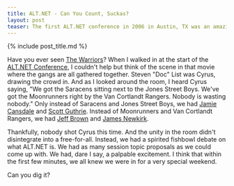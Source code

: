 ```yaml
---
title: ALT.NET - Can You Count, Suckas?
layout: post
teaser: The first ALT.NET conference in 2006 in Austin, TX was an amazing event with all kinds of "opposing" characters. Kinda reminds me of "The Warriors"
---
```

{% include post_title.md %}

Have you ever seen [The Warriors](http://www.imdb.com/title/tt0080120/)? When I walked in at the start of the [ALT.NET Conference](http://www.altnetconf.com), I couldn't help but think of the scene in that movie where the gangs are all gathered together. Steven "Doc" List was Cyrus, drawing the crowd in. And as I looked around the room, I heard Cyrus saying, "We got the Saracens sitting next to the Jones Street Boys. We've got the Moonrunners right by the Van Cortlandt Rangers. Nobody is wasting nobody." Only instead of Saracens and Jones Street Boys, we had [Jamie Cansdale](http://www.testdriven.net/) and [Scott Guthrie](http://weblogs.asp.net/scottgu/). Instead of Moonrunners and Van Cortlandt Rangers, we had [Jeff Brown](http://blog.bits-in-motion.com/) and [James Newkirk](http://jamesnewkirk.typepad.com/).

Thankfully, nobody shot Cyrus this time. And the unity in the room didn't disintegrate into a free-for-all. Instead, we had a spirited fishbowl debate on what ALT.NET is. We had as many session topic proposals as we could come up with. We had, dare I say, a palpable excitement. I think that within the first few minutes, we all knew we were in for a very special weekend.

Can you dig it?

